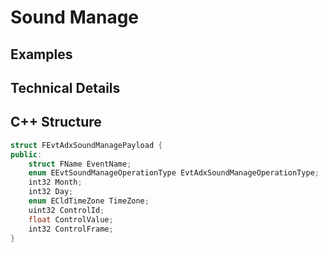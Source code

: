 # Sound Manage

## Examples

## Technical Details

## C++ Structure

```c++
struct FEvtAdxSoundManagePayload {
public:
    struct FName EventName;
    enum EEvtSoundManageOperationType EvtAdxSoundManageOperationType;
    int32 Month;
    int32 Day;
    enum ECldTimeZone TimeZone;
    uint32 ControlId;
    float ControlValue;
    int32 ControlFrame;
}